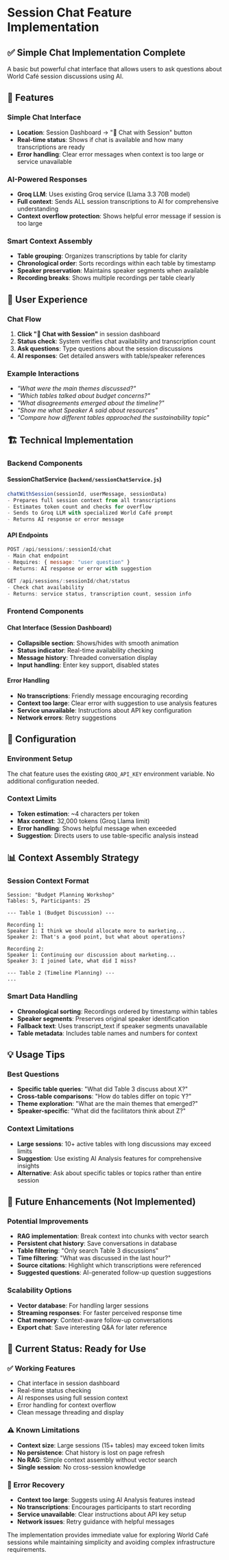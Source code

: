 # Session Chat Feature Implementation

## ✅ Simple Chat Implementation Complete

A basic but powerful chat interface that allows users to ask questions about World Café session discussions using AI.

## 🎯 Features

### **Simple Chat Interface**
- **Location**: Session Dashboard → "💬 Chat with Session" button
- **Real-time status**: Shows if chat is available and how many transcriptions are ready
- **Error handling**: Clear error messages when context is too large or service unavailable

### **AI-Powered Responses**
- **Groq LLM**: Uses existing Groq service (Llama 3.3 70B model)
- **Full context**: Sends ALL session transcriptions to AI for comprehensive understanding
- **Context overflow protection**: Shows helpful error message if session is too large

### **Smart Context Assembly**
- **Table grouping**: Organizes transcriptions by table for clarity
- **Chronological order**: Sorts recordings within each table by timestamp  
- **Speaker preservation**: Maintains speaker segments when available
- **Recording breaks**: Shows multiple recordings per table clearly

## 💬 User Experience

### **Chat Flow**
1. **Click "💬 Chat with Session"** in session dashboard
2. **Status check**: System verifies chat availability and transcription count
3. **Ask questions**: Type questions about the session discussions
4. **AI responses**: Get detailed answers with table/speaker references

### **Example Interactions**
- *"What were the main themes discussed?"*
- *"Which tables talked about budget concerns?"*
- *"What disagreements emerged about the timeline?"*
- *"Show me what Speaker A said about resources"*
- *"Compare how different tables approached the sustainability topic"*

## 🏗️ Technical Implementation

### **Backend Components**

#### **SessionChatService** (`backend/sessionChatService.js`)
```javascript
chatWithSession(sessionId, userMessage, sessionData)
- Prepares full session context from all transcriptions
- Estimates token count and checks for overflow
- Sends to Groq LLM with specialized World Café prompt
- Returns AI response or error message
```

#### **API Endpoints**
```javascript
POST /api/sessions/:sessionId/chat
- Main chat endpoint
- Requires: { message: "user question" }
- Returns: AI response or error with suggestion

GET /api/sessions/:sessionId/chat/status  
- Check chat availability
- Returns: service status, transcription count, session info
```

### **Frontend Components**

#### **Chat Interface** (Session Dashboard)
- **Collapsible section**: Shows/hides with smooth animation
- **Status indicator**: Real-time availability checking
- **Message history**: Threaded conversation display
- **Input handling**: Enter key support, disabled states

#### **Error Handling**
- **No transcriptions**: Friendly message encouraging recording
- **Context too large**: Clear error with suggestion to use analysis features
- **Service unavailable**: Instructions about API key configuration
- **Network errors**: Retry suggestions

## 🔧 Configuration

### **Environment Setup**
The chat feature uses the existing `GROQ_API_KEY` environment variable. No additional configuration needed.

### **Context Limits**
- **Token estimation**: ~4 characters per token
- **Max context**: 32,000 tokens (Groq Llama limit)
- **Error handling**: Shows helpful message when exceeded
- **Suggestion**: Directs users to use table-specific analysis instead

## 📊 Context Assembly Strategy

### **Session Context Format**
```
Session: "Budget Planning Workshop"
Tables: 5, Participants: 25

--- Table 1 (Budget Discussion) ---

Recording 1:
Speaker 1: I think we should allocate more to marketing...
Speaker 2: That's a good point, but what about operations?

Recording 2:
Speaker 1: Continuing our discussion about marketing...
Speaker 3: I joined late, what did I miss?

--- Table 2 (Timeline Planning) ---
...
```

### **Smart Data Handling**
- **Chronological sorting**: Recordings ordered by timestamp within tables
- **Speaker segments**: Preserves original speaker identification
- **Fallback text**: Uses transcript_text if speaker segments unavailable
- **Table metadata**: Includes table names and numbers for context

## 💡 Usage Tips

### **Best Questions**
- **Specific table queries**: "What did Table 3 discuss about X?"
- **Cross-table comparisons**: "How do tables differ on topic Y?"  
- **Theme exploration**: "What are the main themes that emerged?"
- **Speaker-specific**: "What did the facilitators think about Z?"

### **Context Limitations**
- **Large sessions**: 10+ active tables with long discussions may exceed limits
- **Suggestion**: Use existing AI Analysis features for comprehensive insights
- **Alternative**: Ask about specific tables or topics rather than entire session

## 🚀 Future Enhancements (Not Implemented)

### **Potential Improvements**
- **RAG implementation**: Break context into chunks with vector search
- **Persistent chat history**: Save conversations in database  
- **Table filtering**: "Only search Table 3 discussions"
- **Time filtering**: "What was discussed in the last hour?"
- **Source citations**: Highlight which transcriptions were referenced
- **Suggested questions**: AI-generated follow-up question suggestions

### **Scalability Options**
- **Vector database**: For handling larger sessions
- **Streaming responses**: For faster perceived response time
- **Chat memory**: Context-aware follow-up conversations
- **Export chat**: Save interesting Q&A for later reference

## 🎯 Current Status: Ready for Use

### **✅ Working Features**
- Chat interface in session dashboard
- Real-time status checking  
- AI responses using full session context
- Error handling for context overflow
- Clean message threading and display

### **⚠️ Known Limitations**  
- **Context size**: Large sessions (15+ tables) may exceed token limits
- **No persistence**: Chat history is lost on page refresh
- **No RAG**: Simple context assembly without vector search
- **Single session**: No cross-session knowledge

### **🔄 Error Recovery**
- **Context too large**: Suggests using AI Analysis features instead
- **No transcriptions**: Encourages participants to start recording
- **Service unavailable**: Clear instructions about API key setup
- **Network issues**: Retry guidance with helpful messages

The implementation provides immediate value for exploring World Café sessions while maintaining simplicity and avoiding complex infrastructure requirements.